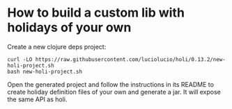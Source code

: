 # How to build a custom lib with holidays of your own

Create a new clojure deps project:

```
curl -LO https://raw.githubusercontent.com/luciolucio/holi/0.13.2/new-holi-project.sh
bash new-holi-project.sh
```

Open the generated project and follow the instructions in its README to create holiday definition files
of your own and generate a jar. It will expose the same API as holi.
